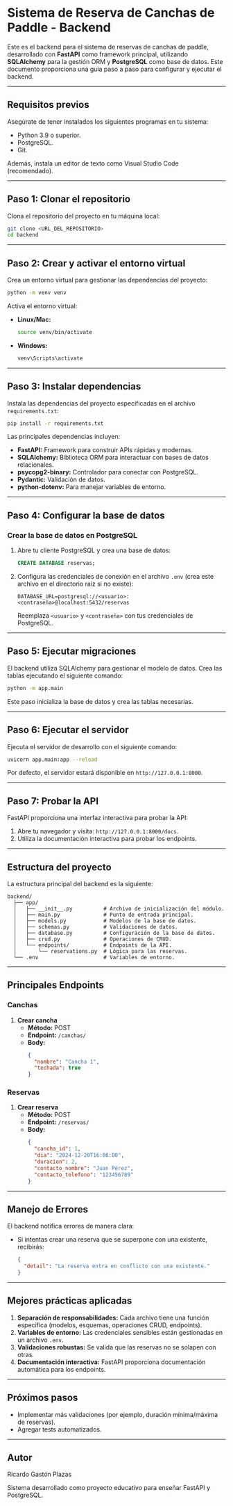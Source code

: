 # Sistema de Reserva de Canchas de Paddle - Backend

Este es el backend para el sistema de reservas de canchas de paddle, desarrollado con **FastAPI** como framework principal, utilizando **SQLAlchemy** para la gestión ORM y **PostgreSQL** como base de datos. Este documento proporciona una guía paso a paso para configurar y ejecutar el backend.

---

## **Requisitos previos**

Asegúrate de tener instalados los siguientes programas en tu sistema:

- Python 3.9 o superior.
- PostgreSQL.
- Git.

Además, instala un editor de texto como Visual Studio Code (recomendado).

---

## **Paso 1: Clonar el repositorio**

Clona el repositorio del proyecto en tu máquina local:

```bash
git clone <URL_DEL_REPOSITORIO>
cd backend
```

---

## **Paso 2: Crear y activar el entorno virtual**

Crea un entorno virtual para gestionar las dependencias del proyecto:

```bash
python -m venv venv
```

Activa el entorno virtual:

- **Linux/Mac:**
  ```bash
  source venv/bin/activate
  ```

- **Windows:**
  ```bash
  venv\Scripts\activate
  ```

---

## **Paso 3: Instalar dependencias**

Instala las dependencias del proyecto especificadas en el archivo `requirements.txt`:

```bash
pip install -r requirements.txt
```

Las principales dependencias incluyen:

- **FastAPI:** Framework para construir APIs rápidas y modernas.
- **SQLAlchemy:** Biblioteca ORM para interactuar con bases de datos relacionales.
- **psycopg2-binary:** Controlador para conectar con PostgreSQL.
- **Pydantic:** Validación de datos.
- **python-dotenv:** Para manejar variables de entorno.

---

## **Paso 4: Configurar la base de datos**

### **Crear la base de datos en PostgreSQL**

1. Abre tu cliente PostgreSQL y crea una base de datos:

   ```sql
   CREATE DATABASE reservas;
   ```

2. Configura las credenciales de conexión en el archivo `.env` (crea este archivo en el directorio raíz si no existe):

   ```env
   DATABASE_URL=postgresql://<usuario>:<contraseña>@localhost:5432/reservas
   ```

   Reemplaza `<usuario>` y `<contraseña>` con tus credenciales de PostgreSQL.

---

## **Paso 5: Ejecutar migraciones**

El backend utiliza SQLAlchemy para gestionar el modelo de datos. Crea las tablas ejecutando el siguiente comando:

```bash
python -m app.main
```

Este paso inicializa la base de datos y crea las tablas necesarias.

---

## **Paso 6: Ejecutar el servidor**

Ejecuta el servidor de desarrollo con el siguiente comando:

```bash
uvicorn app.main:app --reload
```

Por defecto, el servidor estará disponible en `http://127.0.0.1:8000`.

---

## **Paso 7: Probar la API**

FastAPI proporciona una interfaz interactiva para probar la API:

1. Abre tu navegador y visita: `http://127.0.0.1:8000/docs`.
2. Utiliza la documentación interactiva para probar los endpoints.

---

## **Estructura del proyecto**

La estructura principal del backend es la siguiente:

```plaintext
backend/
  ├── app/
  │   ├── __init__.py          # Archivo de inicialización del módulo.
  │   ├── main.py              # Punto de entrada principal.
  │   ├── models.py            # Modelos de la base de datos.
  │   ├── schemas.py           # Validaciones de datos.
  │   ├── database.py          # Configuración de la base de datos.
  │   ├── crud.py              # Operaciones de CRUD.
  │   └── endpoints/           # Endpoints de la API.
  │       └── reservations.py  # Lógica para las reservas.
  └── .env                     # Variables de entorno.
```

---

## **Principales Endpoints**

### **Canchas**

1. **Crear cancha**
   - **Método:** POST
   - **Endpoint:** `/canchas/`
   - **Body:**
     ```json
     {
       "nombre": "Cancha 1",
       "techada": true
     }
     ```

### **Reservas**

1. **Crear reserva**
   - **Método:** POST
   - **Endpoint:** `/reservas/`
   - **Body:**
     ```json
     {
       "cancha_id": 1,
       "dia": "2024-12-20T16:00:00",
       "duracion": 2,
       "contacto_nombre": "Juan Pérez",
       "contacto_telefono": "123456789"
     }
     ```

---

## **Manejo de Errores**

El backend notifica errores de manera clara:

- Si intentas crear una reserva que se superpone con una existente, recibirás:

  ```json
  {
    "detail": "La reserva entra en conflicto con una existente."
  }
  ```

---

## **Mejores prácticas aplicadas**

1. **Separación de responsabilidades:** Cada archivo tiene una función específica (modelos, esquemas, operaciones CRUD, endpoints).
2. **Variables de entorno:** Las credenciales sensibles están gestionadas en un archivo `.env`.
3. **Validaciones robustas:** Se valida que las reservas no se solapen con otras.
4. **Documentación interactiva:** FastAPI proporciona documentación automática para los endpoints.

---

## **Próximos pasos**

- Implementar más validaciones (por ejemplo, duración mínima/máxima de reservas).
- Agregar tests automatizados.

---

## **Autor**

Ricardo Gastón Plazas

Sistema desarrollado como proyecto educativo para enseñar FastAPI y PostgreSQL.
